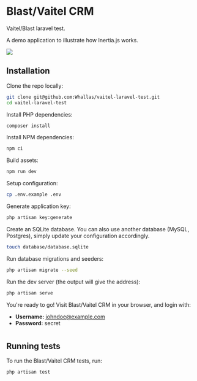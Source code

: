 # Blast/Vaitel CRM

Vaitel/Blast laravel test.

A demo application to illustrate how Inertia.js works.

![](https://raw.githubusercontent.com/inertiajs/blast-vaitel-crm/master/presentation.gif)

## Installation

Clone the repo locally:

```sh
git clone git@github.com:Whallas/vaitel-laravel-test.git
cd vaitel-laravel-test
```

Install PHP dependencies:

```sh
composer install
```

Install NPM dependencies:

```sh
npm ci
```

Build assets:

```sh
npm run dev
```

Setup configuration:

```sh
cp .env.example .env
```

Generate application key:

```sh
php artisan key:generate
```

Create an SQLite database. You can also use another database (MySQL, Postgres), simply update your configuration accordingly.

```sh
touch database/database.sqlite
```

Run database migrations and seeders:

```sh
php artisan migrate --seed
```

Run the dev server (the output will give the address):

```sh
php artisan serve
```

You're ready to go! Visit Blast/Vaitel CRM in your browser, and login with:

- **Username:** johndoe@example.com
- **Password:** secret

#
## Running tests

To run the Blast/Vaitel CRM tests, run:

```
php artisan test
```
